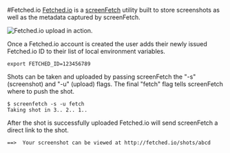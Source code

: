 #Fetched.io
[Fetched.io](http://fetched.io) is a [screenFetch](https://github.com/KittyKatt/screenFetch) utility built to store screenshots as well as the metadata captured by screenFetch.

![Fetched.io upload in action.](http://res.cloudinary.com/dujajeeu7/image/upload/v1439360764/fetchedio_r6zutx.gif)

Once a Fetched.io account is created the user adds their newly issued Fetched.io ID to their list of local environment variables.

    export FETCHED_ID=123456789

Shots can be taken and uploaded by passing screenFetch the "-s" (screenshot) and "-u" (upload) flags. The final "fetch" flag tells screenFetch where to push the shot.

    $ screenfetch -s -u fetch
    Taking shot in 3.. 2.. 1..

After the shot is successfully uploaded Fetched.io will send screenFetch a direct link to the shot.

    ==>  Your screenshot can be viewed at http://fetched.io/shots/abcd
